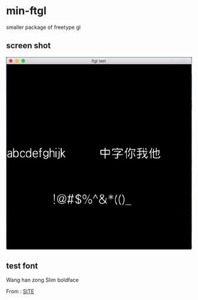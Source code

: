 # min-ftgl
smaller package of freetype gl

## screen shot

![](shot.png)

## test font

Wang han zong Slim boldface

From : [SITE](http://chinesefontdesign.com/wang-han-zong-slim-boldface-font-traditional-chinese.html)
